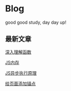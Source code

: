 # Blog
good good study, day day up!

## 最新文章

[深入理解函数](https://www.cnblogs.com/lvzl/p/14267849.html)

[JS内存](https://www.cnblogs.com/lvzl/p/14250623.html)

[JS异步执行原理](https://www.cnblogs.com/lvzl/p/14242510.html)

[给页面添加锚点](https://www.cnblogs.com/lvzl/p/14258603.html)

